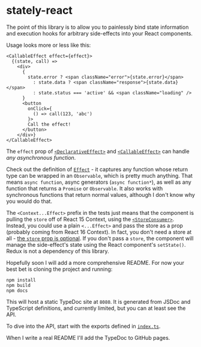 # stately-react

The point of this library is to allow you to painlessly bind state information and execution hooks for arbitrary side-effects into your React components.

Usage looks more or less like this:
```
<CallableEffect effect={effect}>
  {(state, call) =>
    <div>
      {
        state.error ? <span className="error">{state.error}</span>
          : state.data ? <span className="response">{state.data}</span>
          : state.status === 'active' && <span className="loading" />
      }
      <button
        onClick={
          () => call(123, 'abc')
        }>
        Call the effect!
      </button>
    </div>}
</CallableEffect>
```

The `effect` prop of [`<DeclarativeEffect>`](/stately-react/src/DeclarativeEffect.spec.tsx#L29) and [`<CallableEffect>`](/stately-react/src/CallableEffect.spec.tsx#L27) can handle _any asynchronous function_.

Check out the definition of [`Effect`](/stately-fx/src/effects.ts#L12) - it captures any function whose return type can be wrapped in an `Observable`, which is pretty much anything. That means `async function`, async generators (`async function*`), as well as any function that returns a `Promise` or `Observable`. It also works with synchronous functions that return normal values, although I don't know why you would do that.

The `<Context...Effect>` prefix in the tests just means that the component is pulling the `store` off of React 15 Context, using the [`<StoreConsumer>`](/stately-react/src/DeclarativeEffect.tsx#L141). Instead, you could use a plain `<...Effect>` and pass the store as a prop (probably coming from React 16 Context). In fact, you don't need a store at all - [the `store` prop is optional](/stately-react/src/DeclarativeEffect.tsx#L61). If you don't pass a `store`, the component will manage the side-effect's state using the React component's `setState()`. Redux is not a dependency of this library.

Hopefully soon I will add a more comprehensive README. For now your best bet is cloning the project and running:

```
npm install
npm build
npm docs
```

This will host a static TypeDoc site at `8080`. It is generated from JSDoc and TypeScript definitions, and currently limited, but you can at least see the API.

To dive into the API, start with the exports defined in [`index.ts`](/stately-react/src/index.ts).

When I write a real README I'll add the TypeDoc to GitHub pages.

